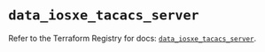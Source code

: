 # `data_iosxe_tacacs_server`

Refer to the Terraform Registry for docs: [`data_iosxe_tacacs_server`](https://registry.terraform.io/providers/ciscodevnet/iosxe/0.9.3/docs/data-sources/tacacs_server).
